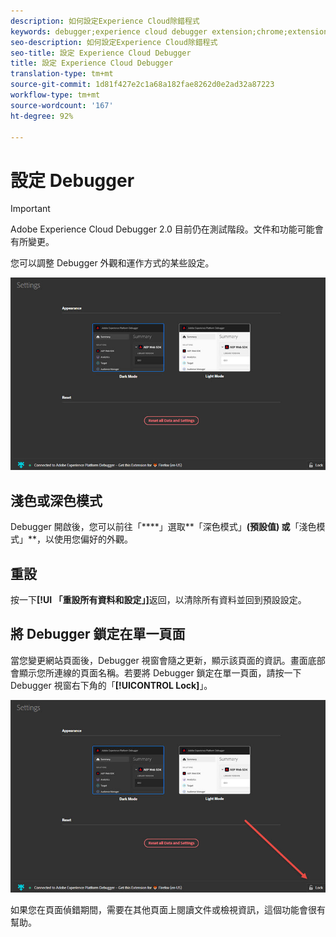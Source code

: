 ```yaml
---
description: 如何設定Experience Cloud除錯程式
keywords: debugger;experience cloud debugger extension;chrome;extension;configure
seo-description: 如何設定Experience Cloud除錯程式
seo-title: 設定 Experience Cloud Debugger
title: 設定 Experience Cloud Debugger
translation-type: tm+mt
source-git-commit: 1d81f427e2c1a68a182fae8262d0e2ad32a87223
workflow-type: tm+mt
source-wordcount: '167'
ht-degree: 92%

---
```



# 設定 Debugger

>[!IMPORTANT]
>
>Adobe Experience Cloud Debugger 2.0 目前仍在測試階段。文件和功能可能會有所變更。

您可以調整 Debugger 外觀和運作方式的某些設定。

![](assets/settings.jpg)

## 淺色或深色模式

Debugger 開啟後，您可以前往「****」選取**「深色模式」**(預設值) 或**「淺色模式」**，以使用您偏好的外觀。

## 重設

按一下&#x200B;**[!UI 「重設所有資料和設定」]**&#x200B;返回，以清除所有資料並回到預設設定。

## 將 Debugger 鎖定在單一頁面

當您變更網站頁面後，Debugger 視窗會隨之更新，顯示該頁面的資訊。畫面底部會顯示您所連線的頁面名稱。若要將 Debugger 鎖定在單一頁面，請按一下 Debugger 視窗右下角的「**[!UICONTROL Lock]**」。

![](assets/lock.jpg)

如果您在頁面偵錯期間，需要在其他頁面上閱讀文件或檢視資訊，這個功能會很有幫助。